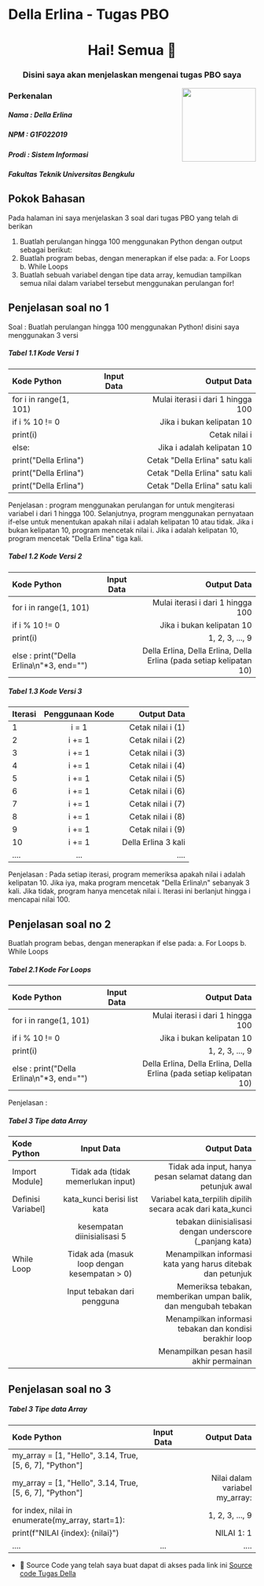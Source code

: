 # Della Erlina - Tugas PBO 
<h1 align="center">Hai! Semua 👋</h1>
<h3 align="center"> Disini saya akan menjelaskan mengenai tugas PBO saya</h3>

<img align="right" height="150" src="https://i.imgflip.com/65efzo.gif"  />

<h3 align="left"> Perkenalan</h3>
<h5 align="left"> Nama  : Della Erlina</h5>
<h5 align="left"> NPM   : G1F022019</h5>
<h5 align="left"> Prodi : Sistem Informasi</h5>
<h5 align="left"> Fakultas Teknik Universitas Bengkulu</h5>

## Pokok Bahasan
Pada halaman ini saya menjelaskan 3 soal dari tugas PBO yang telah di berikan
1.  Buatlah perulangan hingga 100 menggunakan Python dengan output sebagai berikut:
2.  Buatlah program bebas, dengan menerapkan if else pada:
  a. For Loops
  b. While Loops
3. Buatlah sebuah variabel dengan tipe data array, kemudian tampilkan semua nilai dalam variabel tersebut menggunakan perulangan for!

## Penjelasan soal no 1
Soal : 
Buatlah perulangan hingga 100 menggunakan Python!
disini saya menggunakan 3 versi
<h5 align="left"> Tabel 1.1 Kode Versi 1</h5>

| Kode Python  | Input Data | Output Data|
| :------------ |:---------------:| -----:|
| for i in range(1, 101)      |  | Mulai iterasi i dari 1 hingga 100 |
| if i % 10 != 0      |        |  Jika i bukan kelipatan 10 |
|     print(i)	 |     |   Cetak nilai i |
|   else:      |        |  Jika i adalah kelipatan 10 |
|       print("Della Erlina")	 |     |   Cetak "Della Erlina" satu kali |
|       print("Della Erlina")	 |     |   Cetak "Della Erlina" satu kali |
|       print("Della Erlina")	 |     |   Cetak "Della Erlina" satu kali |

Penjelasan : program menggunakan perulangan for untuk mengiterasi variabel i dari 1 hingga 100. Selanjutnya, program menggunakan pernyataan if-else untuk menentukan apakah nilai i adalah kelipatan 10 atau tidak. Jika i bukan kelipatan 10, program mencetak nilai i. Jika i adalah kelipatan 10, program mencetak "Della Erlina" tiga kali.

<h5 align="left"> Tabel 1.2 Kode Versi 2</h5>

| Kode Python  | Input Data | Output Data|
| :------------ |:---------------:| -----:|
| for i in range(1, 101)      |  | Mulai iterasi i dari 1 hingga 100 |
| if i % 10 != 0      |        |  Jika i bukan kelipatan 10 |
|     print(i)	 |     |   1, 2, 3, ..., 9 |
|   else :    print("Della Erlina\n"*3, end="")	 |     |   Della Erlina, Della Erlina, Della Erlina (pada setiap kelipatan 10)|


<h5 align="left"> Tabel 1.3 Kode Versi 3</h5>

| Iterasi  | Penggunaan Kode  | Output Data|
| :------------ |:---------------:| -----:|
| 1    | 	i = 1 | Cetak nilai i (1) |
| 2    | i += 1 | Cetak nilai i (2) |
| 3    |i += 1 | Cetak nilai i (3) |
| 4    |i += 1| Cetak nilai i (4) |
| 5   | i += 1 | Cetak nilai i (5) |
| 6   | i += 1 | Cetak nilai i (6) |
| 7    |i += 1 | Cetak nilai i (7) |
| 8    | 	i += 1 | Cetak nilai i (8) |
| 9    | i += 1| Cetak nilai i (9) |
| 10    | 	i += 1 | Della Erlina 3 kali|
|....   | 	... | .... |


Penjelasan : Pada setiap iterasi, program memeriksa apakah nilai i adalah kelipatan 10. Jika iya, maka program mencetak "Della Erlina\n" sebanyak 3 kali. Jika tidak, program hanya mencetak nilai i. Iterasi ini berlanjut hingga i mencapai nilai 100.


## Penjelasan soal no 2
Buatlah program bebas, dengan menerapkan if else pada:
  a. For Loops
  b. While Loops

  <h5 align="left"> Tabel 2.1 Kode For Loops</h5>

| Kode Python  | Input Data | Output Data|
| :------------ |:---------------:| -----:|
| for i in range(1, 101)      |  | Mulai iterasi i dari 1 hingga 100 |
| if i % 10 != 0      |        |  Jika i bukan kelipatan 10 |
|     print(i)	 |     |   1, 2, 3, ..., 9 |
|   else :    print("Della Erlina\n"*3, end="")	 |     |   Della Erlina, Della Erlina, Della Erlina (pada setiap kelipatan 10)|

Penjelasan : 


  <h5 align="left"> Tabel 3 Tipe data Array</h5>

| Kode Python  | Input Data | Output Data|
| :------------ |:---------------:| -----:|
|Import Module]     | Tidak ada (tidak memerlukan input) | Tidak ada input, hanya pesan selamat datang dan petunjuk awal |
| Definisi Variabel]     |kata_kunci berisi list kata        |  Variabel kata_terpilih dipilih secara acak dari kata_kunci |
|    | kesempatan diinisialisasi 5    | tebakan diinisialisasi dengan underscore (_panjang kata) |
|     While Loop	 | Tidak ada (masuk loop dengan kesempatan > 0)    |   Menampilkan informasi kata yang harus ditebak dan petunjuk|
|    	 | Input tebakan dari pengguna    |   Memeriksa tebakan, memberikan umpan balik, dan mengubah tebakan|
|    	 |    |   Menampilkan informasi tebakan dan kondisi berakhir loop|
|    	 |    |  Menampilkan pesan hasil akhir permainan|






## Penjelasan soal no 3


  <h5 align="left"> Tabel 3 Tipe data Array</h5>

| Kode Python  | Input Data | Output Data|
| :------------ |:---------------:| -----:|
| my_array = [1, "Hello", 3.14, True, [5, 6, 7], "Python"]     |  |  |
| my_array = [1, "Hello", 3.14, True, [5, 6, 7], "Python"]     |        |  Nilai dalam variabel my_array: |
|   for index, nilai in enumerate(my_array, start=1):	 |     |   1, 2, 3, ..., 9 |
|       print(f"NILAI {index}: {nilai}")	 |     |   NILAI 1: 1|
|....   | 	... | .... |
- 🔭 Source Code yang telah saya buat dapat di akses pada link ini [Source code Tugas Della](https://colab.research.google.com/drive/1EOcdNTBMvzQSh6A3Xb3KIQ6yGXsdch4l#scrollTo=GQjG0O1AN8Kq&line=1&uniqifier=1)

